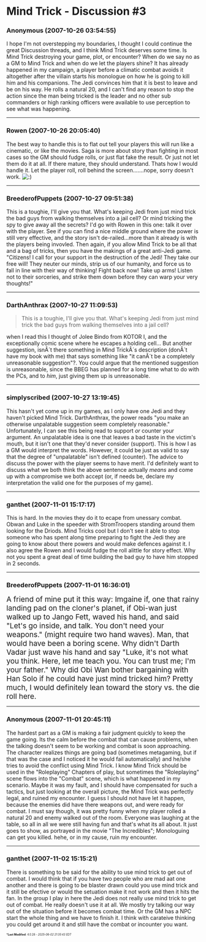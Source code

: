 # Mind Trick - Discussion #3

### **Anonymous** (2007-10-26 03:54:55)

I hope I'm not overstepping my boundaries, I thought I could continue the great Discussion threads, and I think Mind Trick deserves some time.
Is Mind Trick destroying your game, plot, or encounter? When do we say no as a GM to Mind Trick and when do we let the players shine?
It has already happened in my campaign, a player before a climatic combat avoids it altogether after the villain starts his monologue on how he is going to kill him and his companions. The Jedi convinces him that it is best to leave and be on his way. He rolls a natural 20, and I can't find any reason to stop the action since the man being tricked is the leader and no other sub commanders or high ranking officers were available to use perception to see what was happening.

---

### **Rowen** (2007-10-26 20:05:40)

The best way to handle this is to flat out tell your players this will run like a cinematic, or like the movies. Saga is more about story than fighting in most cases so the GM should fudge rolls, or just flat fake the result. Or just not let them do it at all. If there mature, they should understand.
Thats how I would handle it. Let the player roll, roll behind the screen.......nope, sorry doesn't work. <!-- s:) -->![:)](https://i.ibb.co/8LPNcWCM/icon-e-smile.gif)<!-- s:) -->

---

### **BreederofPuppets** (2007-10-27 09:51:38)

This is a toughie, I'll give you that. What's keeping Jedi from just mind trick the bad guys from walking themselves into a jail cell? Or mind tricking the spy to give away all the secrets? I'd go with Rowen in this one: talk it over with the player. See if you can find a nice middle ground where the power is still very effective, and the story isn't de-railed...more than it already is with the players being invovled.
Then again, if you allow Mind Trick to be all that and a bag of tricks, then you have the makings of a great anti-Jedi game.
"Citizens! I call for your support in the destruction of the Jedi! They take our free will! They neuter our minds, strip us of our humanity, and force us to fall in line with their way of thinking! Fight back now! Take up arms! Listen not to their sorceries, and strike them down before they can warp your very thoughts!"

---

### **DarthAnthrax** (2007-10-27 11:09:53)

> This is a toughie, I&#39;ll give you that. What&#39;s keeping Jedi from just mind trick the bad guys from walking themselves into a jail cell?

when I read this I thought of Jolee Bindo from KOTOR I, and the exceptionally comic scene where he escapes a holding cell...
But another suggestion, isnÂ´t there something in Mind TrickÂ´s description (donÂ´t have my book with me) that says something like "it canÂ´t be a completely unreasonable suggestion"?. You could argue that the mentioned suggestion is unreasonable, since the BBEG has planned for a long time what to do with the PCs, and to *him*, just giving them up is unreasonable.

---

### **simplyscribed** (2007-10-27 13:19:45)

This hasn't yet come up in my games, as I only have one Jedi and they haven't picked Mind Trick.
DarthAnthrax, the power reads "you make an otherwise unpalatable suggestion seem completely reasonable." Unfortunately, I can see this being read to support *or* counter your argument.
An unpalatable idea is one that leaves a bad taste in the victim's mouth, but it isn't one that they'd never consider (support). This is how I as a GM would interpret the words. However, it could be just as valid to say that the degree of "unpalatable" isn't defined (counter).
The advice to discuss the power with the player seems to have merit. I'd definitely want to discuss what we both think the above sentence actually *means* and come up with a compromise we both accept (or, if needs be, declare my interpretation the valid one for the purposes of my game).

---

### **ganthet** (2007-11-01 15:17:17)

This is hard. In the movies they do it to ecape from unessary combat. Obwan and Luke in the speeder with StromTroopers standing around them looking for the Driods. Mind Tricks cool but I don't see it able to stop someone who has spent along time preparing to fight the Jedi they are going to know about there powers and would make defences against it.
I also agree the Rowen and I would fudge the roll alittle for story effect. Why not you spent a great deal of time building the bad guy to have him stopped in 2 seconds.

---

### **BreederofPuppets** (2007-11-01 16:36:01)

<span style="font-size: 1.35em;">A friend of mine put it this way: Imgaine if, one that rainy landing pad on the cloner&#39;s planet, if Obi-wan just walked up to Jango Fett, waved his hand, and said &quot;Let&#39;s go inside, and talk. You don&#39;t need your weapons.&quot; (might require two hand waves). Man, that would have been a boring scene.
Why didn&#39;t Darth Vadar just wave his hand and say &quot;Luke, it&#39;s not what you think. Here, let me teach you. You can trust me; I&#39;m your father.&quot;
Why did Obi Wan bother bargaining with Han Solo if he could have just mind tricked him?
Pretty much, I would definitely lean toward the story vs. the die roll here.  </span>

---

### **Anonymous** (2007-11-01 20:45:11)

The hardest part as a GM is making a fair judgment quickly to keep the game going.
Its the calm before the combat that can cause problems, when the talking doesn't seem to be working and combat is soon approaching. The character realizes things are going bad (sometimes metagaming, but if that was the case and I noticed it he would fail automatically) and he/she tries to avoid the conflict using Mind Trick. I know Mind Trick should be used in the "Roleplaying" Chapters of play, but sometimes the "Roleplaying" scene flows into the "Combat" scene, which is what happened in my scenario. Maybe it was my fault, and I should have compensated for such a tactics, but just looking at the overall picture, the Mind Trick was perfectly legal, and ruined my encounter. I guess I should not have let it happen, because the enemies did have there weapons out, and were ready for combat. I must say though, it was pretty funny when my player rolled a natural 20 and enemy walked out of the room. Everyone was laughing at the table, so all in all we were still having fun and that's what its all about.
It just goes to show, as portrayed in the movie "The Incredibles"; Monologuing can get you killed. hehe, or in my cause, ruin my encounter.

---

### **ganthet** (2007-11-02 15:15:21)

There is something to be said for the ability to use mind trick to get out of combat. I would think that if you have two people who are mad aat one another and there is going to be blaster drawn could you use mind trick and it still be efective or would the setuation make it not work and then it hits the fan.
In the group I play in here the Jedi does not really use mind trick to get out of combat. He really doesn't use it at all. We mostly try talking our way out of the situation before it becomes combat time. Or the GM has a NPC start the whole thing and we have to finish it. I think with carateive thinking you could get around it and still have the combat or incounter you want.



<span style="font-size: 0.5em;">***Last Modified**: 4.0.28 - *2025-06-02 21:35:43 EDT*</span>